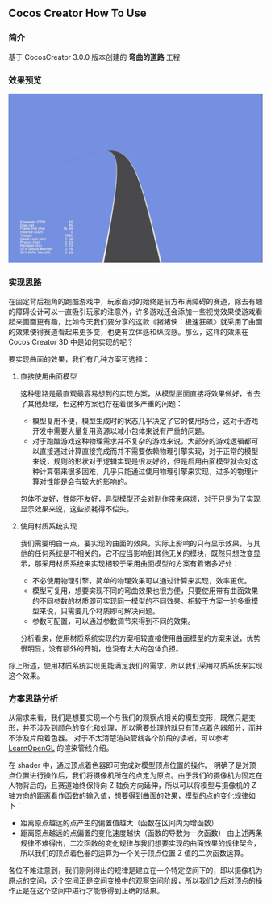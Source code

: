 ## Cocos Creator How To Use

### 简介

基于 CocosCreator 3.0.0 版本创建的 **弯曲的道路** 工程

### 效果预览
![image](../../image/202203/2022030542.png)

### 实现思路
在固定背后视角的跑酷游戏中，玩家面对的始终是前方布满障碍的赛道，除去有趣的障碍设计可以一直吸引玩家的注意外，许多游戏还会添加一些视觉效果使游戏看起来画面更有趣，比如今天我们要分享的这款《猪猪侠：极速狂飙》就采用了曲面的效果使得赛道看起来更多变，也更有立体感和纵深感。那么，这样的效果在 Cocos Creator 3D 中是如何实现的呢？    

要实现曲面的效果，我们有几种方案可选择：

1. 直接使用曲面模型

   这种思路是最直观最容易想到的实现方案，从模型层面直接将效果做好，省去了其他处理，但这种方案也存在着很多严重的问题：
   - 模型复用不便，模型生成时的状态几乎决定了它的使用场合，这对于游戏开发中需要大量复用资源以减小包体来说有严重的问题。
   - 对于跑酷游戏这种物理需求并不复杂的游戏来说，大部分的游戏逻辑都可以直接通过计算直接完成而并不需要依赖物理引擎实现，对于正常的模型来说，规则的形状对于逻辑实现是很友好的，但是启用曲面模型就会对这种计算带来很多困难，几乎只能通过使用物理引擎来实现，过多的物理计算对性能是会有较大的影响的。

   包体不友好，性能不友好，异型模型还会对制作带来麻烦，对于只是为了实现显示效果来说，这些损耗得不偿失。

2. 使用材质系统实现

   我们需要明白一点，要实现的曲面的效果，实际上影响的只有显示效果，与其他的任何系统是不相关的，它不应当影响到其他无关的模块，既然只想改变显示，那采用材质系统来实现相较于采用曲面模型的方案有着诸多好处：
   - 不必使用物理引擎，简单的物理效果可以通过计算来实现，效率更优。
   - 模型可复用，想要实现不同的弯曲效果也很方便，只要使用带有曲面效果的不同参数的材质即可实现同一模型的不同效果。相较于方案一的多重模型来说，只需要几个材质即可解决问题。
   - 参数可配置，可以通过参数调节来得到不同的效果。

   分析看来，使用材质系统实现的方案相较直接使用曲面模型的方案来说，优势很明显，没有额外的开销，也没有太大的包体负担。

综上所述，使用材质系统实现更能满足我们的需求，所以我们采用材质系统来实现这个效果。

### 方案思路分析

从需求来看，我们是想要实现一个与我们的观察点相关的模型变形，既然只是变形，并不涉及到颜色的变化和处理，所以需要处理的就只有顶点着色器部分，而并不涉及片段着色器。
对于不太清楚渲染管线各个阶段的读者，可以参考 [LearnOpenGL](https://learnopengl.com/Getting-started/Hello-Triangle) 的渲染管线介绍。

在 shader 中，通过顶点着色器即可完成对模型顶点位置的操作。
明确了是对顶点位置进行操作后，我们将摄像机所在的点定为原点。由于我们的摄像机为固定在人物背后的，且赛道始终保持向 Z 轴负方向延伸，所以可以将模型与摄像机的 Z 轴方向的距离看作函数的输入值，想要得到曲面的效果，模型的点的变化规律如下：

- 距离原点越远的点产生的偏置值越大（函数在区间内为增函数）
- 距离原点越远的点偏置的变化速度越快（函数的导数为一次函数）
由上述两条规律不难得出，二次函数的变化规律与我们想要实现的曲面效果的规律契合，所以我们的顶点着色器的运算为一个关于顶点位置 Z 值的二次函数运算。

各位不难注意到，我们刚刚得出的规律是建立在一个特定空间下的，即以摄像机为原点的空间，这个空间正是空间变换中的观察空间阶段，所以我们之后对顶点的操作正是在这个空间中进行才能够得到正确的结果。